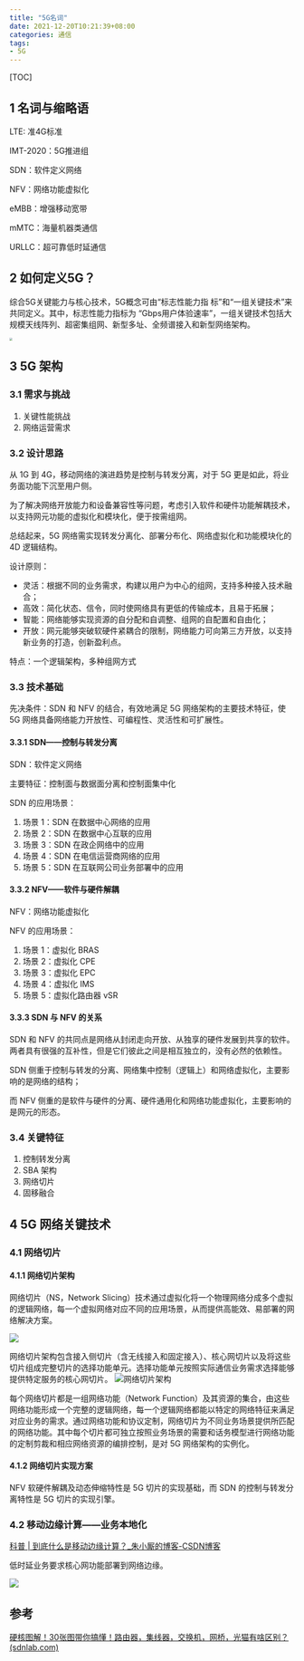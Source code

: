 ```yaml
---
title: "5G名词"
date: 2021-12-20T10:21:39+08:00
categories: 通信
tags:
- 5G
---
```


[TOC]

## 1 名词与缩略语

LTE: 准4G标准

IMT-2020：5G推进组

SDN：软件定义网络

NFV：网络功能虚拟化

eMBB：增强移动宽带

mMTC：海量机器类通信

URLLC：超可靠低时延通信

## 2 如何定义5G？

综合5G关键能力与核心技术，5G概念可由“标志性能力指 标”和“一组关键技术”来共同定义。其中，标志性能力指标为 “Gbps用户体验速率”，一组关键技术包括大规模天线阵列、超密集组网、新型多址、全频谱接入和新型网络架构。

<img src="https://raw.githubusercontent.com/littlefxc/littlefxc.github.io/images/images/image-20220107141121089.png" style="zoom:33%;" />

## 3 5G 架构

### 3.1 需求与挑战 

1. 关键性能挑战
2. 网络运营需求

### 3.2 设计思路

从 1G 到 4G，移动网络的演进趋势是控制与转发分离，对于 5G 更是如此，将业务面功能下沉至用户侧。

为了解决网络开放能力和设备兼容性等问题，考虑引入软件和硬件功能解耦技术，以支持网元功能的虚拟化和模块化，便于按需组网。

总结起来，5G 网络需实现转发分离化、部署分布化、网络虚拟化和功能模块化的 4D 逻辑结构。

设计原则：

- 灵活：根据不同的业务需求，构建以用户为中心的组网，支持多种接入技术融合；
- 高效：简化状态、信令，同时使网络具有更低的传输成本，且易于拓展；
- 智能：网络能够实现资源的自分配和自调整、组网的自配置和自由化；
- 开放：网元能够突破软硬件紧耦合的限制，网络能力可向第三方开放，以支持新业务的打造，创新盈利点。

特点：一个逻辑架构，多种组网方式

### 3.3 技术基础

先决条件：SDN 和 NFV 的结合，有效地满足 5G 网络架构的主要技术特征，使 5G 网络具备网络能力开放性、可编程性、灵活性和可扩展性。

#### 3.3.1 SDN——控制与转发分离

SDN：软件定义网络

主要特征：控制面与数据面分离和控制面集中化

SDN 的应用场景：

1. 场景 1：SDN 在数据中心网络的应用
2. 场景 2：SDN 在数据中心互联的应用
3. 场景 3：SDN 在政企网络中的应用
4. 场景 4：SDN 在电信运营商网络的应用
5. 场景 5：SDN 在互联网公司业务部署中的应用

#### 3.3.2 NFV——软件与硬件解耦

NFV：网络功能虚拟化

NFV 的应用场景：

1. 场景 1：虚拟化 BRAS
2. 场景 2：虚拟化 CPE
3. 场景 3：虚拟化 EPC
4. 场景 4：虚拟化 IMS
5. 场景 5：虚拟化路由器 vSR

#### 3.3.3 SDN 与 NFV 的关系

SDN 和 NFV 的共同点是网络从封闭走向开放、从独享的硬件发展到共享的软件。两者具有很强的互补性，但是它们彼此之间是相互独立的，没有必然的依赖性。

SDN 侧重于控制与转发的分离、网络集中控制（逻辑上）和网络虚拟化，主要影响的是网络的结构；

而 NFV 侧重的是软件与硬件的分离、硬件通用化和网络功能虚拟化，主要影响的是网元的形态。

### 3.4 关键特征

1. 控制转发分离
2. SBA 架构
3. 网络切片
4. 固移融合

## 4 5G 网络关键技术

### 4.1 网络切片

#### 4.1.1 网络切片架构

网络切片（NS，Network Slicing）技术通过虚拟化将一个物理网络分成多个虚拟的逻辑网络，每一个虚拟网络对应不同的应用场景，从而提供高能效、易部署的网络解决方案。

![](https://raw.githubusercontent.com/littlefxc/littlefxc.github.io/images/images/%E7%BD%91%E7%BB%9C%E5%88%87%E7%89%87%E5%9C%A85G%E7%BD%91%E7%BB%9C%E4%B8%AD%E7%9A%84%E5%BA%94%E7%94%A8.png)

网络切片架构包含接入侧切片（含无线接入和固定接入）、核心网切片以及将这些切片组成完整切片的选择功能单元。选择功能单元按照实际通信业务需求选择能够提供特定服务的核心网切片。
![网络切片架构](https://raw.githubusercontent.com/littlefxc/littlefxc.github.io/images/images/%E7%BD%91%E7%BB%9C%E5%88%87%E7%89%87%E6%9E%B6%E6%9E%84.jpg)

每个网络切片都是一组网络功能（Network Function）及其资源的集合，由这些网络功能形成一个完整的逻辑网络，每一个逻辑网络都能以特定的网络特征来满足对应业务的需求。通过网络功能和协议定制，网络切片为不同业务场景提供所匹配的网络功能。其中每个切片都可独立按照业务场景的需要和话务模型进行网络功能的定制剪裁和相应网络资源的编排控制，是对 5G 网络架构的实例化。

#### 4.1.2 网络切片实现方案

NFV 软硬件解耦及动态伸缩特性是 5G 切片的实现基础，而 SDN 的控制与转发分离特性是 5G 切片的实现引擎。

### 4.2 移动边缘计算——业务本地化

[ 科普 | 到底什么是移动边缘计算？_朱小厮的博客-CSDN博客](https://blog.csdn.net/u013256816/article/details/97858206)

低时延业务要求核心网功能部署到网络边缘。

![](https://raw.githubusercontent.com/littlefxc/littlefxc.github.io/images/images/129d356f386eb8cb049fcc47f186fda0.gif)

## 参考

[硬核图解！30张图带你搞懂！路由器，集线器，交换机，网桥，光猫有啥区别？ (sdnlab.com)](https://www.sdnlab.com/25534.html)